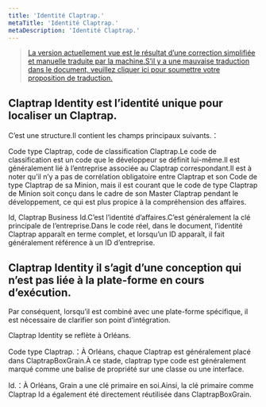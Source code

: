 ```yaml
---
title: 'Identité Claptrap.'
metaTitle: 'Identité Claptrap.'
metaDescription: 'Identité Claptrap.'
---
```


> [La version actuellement vue est le résultat d’une correction simplifiée et manuelle traduite par la machine.S’il y a une mauvaise traduction dans le document, veuillez cliquer ici pour soumettre votre proposition de traduction.](https://crwd.in/newbeclaptrap)

## Claptrap Identity est l’identité unique pour localiser un Claptrap.

C’est une structure.Il contient les champs principaux suivants.：

Code type Claptrap, code de classification Claptrap.Le code de classification est un code que le développeur se définit lui-même.Il est généralement lié à l’entreprise associée au Claptrap correspondant.Il est à noter qu’il n’y a pas de corrélation obligatoire entre Claptrap et son Code de type Claptrap de sa Minion, mais il est courant que le code de type Claptrap de Minion soit conçu dans le cadre de son Master Claptrap pendant le développement, ce qui est plus propice à la compréhension des affaires.

Id, Claptrap Business Id.C’est l’identité d’affaires.C’est généralement la clé principale de l’entreprise.Dans le code réel, dans le document, l’identité Claptrap apparaît en terme complet, et lorsqu’un ID apparaît, il fait généralement référence à un ID d’entreprise.

## Claptrap Identity il s’agit d’une conception qui n’est pas liée à la plate-forme en cours d’exécution.

Par conséquent, lorsqu’il est combiné avec une plate-forme spécifique, il est nécessaire de clarifier son point d’intégration.

Claptrap Identity se reflète à Orléans.

Code type Claptrap.：À Orléans, chaque Claptrap est généralement placé dans ClaptrapBoxGrain.À ce stade, claptrap type code est généralement marqué comme une balise de propriété sur une classe ou une interface.

Id.：À Orléans, Grain a une clé primaire en soi.Ainsi, la clé primaire comme Claptrap Id a également été directement réutilisée dans ClaptrapBoxGrain.
